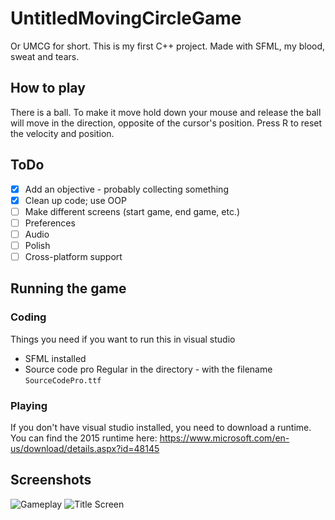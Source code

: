 # UntitledMovingCircleGame
Or UMCG for short. This is my first C++ project. Made with SFML, my blood, sweat and tears.

## How to play
There is a ball. To make it move hold down your mouse and release the ball will move in the direction, opposite of the cursor's position. Press R to reset the velocity and position.

## ToDo
- [x] Add an objective - probably collecting something
- [x] Clean up code; use OOP
- [ ] Make different screens (start game, end game, etc.)
- [ ] Preferences
- [ ] Audio
- [ ] Polish
- [ ] Cross-platform support

## Running the game

### Coding
Things you need if you want to run this in visual studio
* SFML installed
* Source code pro Regular in the directory - with the filename `SourceCodePro.ttf`

### Playing
If you don't have visual studio installed, you need to download a runtime. You can find the 2015 runtime here: https://www.microsoft.com/en-us/download/details.aspx?id=48145

## Screenshots
![Gameplay](https://user-images.githubusercontent.com/63540250/218467768-160edeff-3893-4738-ae92-407a3f5f8b87.png)
![Title Screen](https://user-images.githubusercontent.com/63540250/221582236-35a0c62a-6718-49c9-978b-95b9965ca4c2.png)
